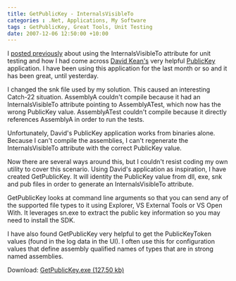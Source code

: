 ```yaml
---
title: GetPublicKey - InternalsVisibleTo
categories : .Net, Applications, My Software
tags : GetPublicKey, Great Tools, Unit Testing
date: 2007-12-06 12:50:00 +10:00
---
```


 I [posted previously][0] about using the InternalsVisibleTo attribute for unit testing and how I had come across [David Kean&#39;s][1] very helpful [PublicKey][2] application. I have been using this application for the last month or so and it has been great, until yesterday. 

 I changed the snk file used by my solution. This caused an interesting Catch-22 situation. AssemblyA couldn&#39;t compile because it had an InternalsVisibleTo attribute pointing to AssemblyATest, which now has the wrong PublicKey value. AssemblyATest couldn&#39;t compile because it directly references AssemblyA in order to run the tests. 

 Unfortunately, David&#39;s PublicKey application works from binaries alone. Because I can&#39;t compile the assemblies, I can&#39;t regenerate the InternalsVisibleTo attribute with the correct PublicKey value. 

 Now there are several ways around this, but I couldn&#39;t resist coding my own utility to cover this scenario. Using David&#39;s application as inspiration, I have created GetPublicKey. It will identity the PublicKey value from dll, exe, snk and pub files in order to generate an InternalsVisibleTo attribute. 

 GetPublicKey looks at command line arguments so that you can send any of the supported file types to it using Explorer, VS External Tools or VS Open With. It leverages sn.exe to extract the public key information so you may need to install the SDK. 

 I have also found GetPublicKey very helpful to get the PublicKeyToken values (found in the log data in the UI). I often use this for configuration values that define assembly qualified names of types that are in strong named assemblies. 

 Download: [GetPublicKey.exe (127.50 kb)][3]

[0]: /archive/2007/10/04/getting-the-publickey-for-internalsvisibleto.aspx
[1]: http://davidkean.net/
[2]: http://davidkean.net/archive/2005/10/06/1183.aspx
[3]: /blogfiles/2008%2f9%2fGetPublicKey.exe

